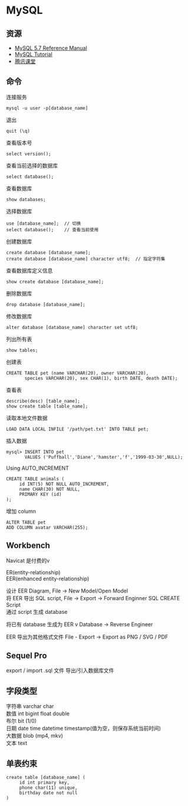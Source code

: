 # MySQL

## 资源

- [MySQL 5.7 Reference Manual](https://dev.mysql.com/doc/refman/5.7/en/)
- [MySQL Tutorial](http://www.mysqltutorial.org/)
- [腾讯课堂](https://ke.qq.com/course/431451?term_id=100515157&taid=3746143490446683)

## 命令

连接服务

```
mysql -u user -p[database_name]
```

退出

```
quit (\q)
```

查看版本号

```
select version();
```

查看当前选择的数据库

```
select database();
```

查看数据库

```
show databases;
```

选择数据库

```
use [database_name];  // 切换
select database();    // 查看当前使用
```

创建数据库

```
create database [database_name];
create database [database_name] character utf8;  // 指定字符集
```

查看数据库定义信息

```
show create database [database_name];
```

删除数据库

```
drop database [database_name];
```

修改数据库

```
alter database [database_name] character set utf8;
```

列出所有表

```
show tables;
```

创建表

```
CREATE TABLE pet (name VARCHAR(20), owner VARCHAR(20),
       species VARCHAR(20), sex CHAR(1), birth DATE, death DATE);
```

查看表

```
describe(desc) [table_name];
show create table [table_name];
```

读取本地文件数据

```
LOAD DATA LOCAL INFILE '/path/pet.txt' INTO TABLE pet;
```

插入数据

```
mysql> INSERT INTO pet
       VALUES ('Puffball','Diane','hamster','f','1999-03-30',NULL);
```

Using AUTO_INCREMENT

```
CREATE TABLE animals (
     id INT(5) NOT NULL AUTO_INCREMENT,
     name CHAR(30) NOT NULL,
     PRIMARY KEY (id)
);
```

增加 column

```
ALTER TABLE pet
ADD COLUMN avatar VARCHAR(255);
```

## Workbench

Navicat 是付费的v

ER(entity-relationship)  
EER(enhanced entity-relationship)

设计 EER Diagram, File -> New Model/Open Model  
将 EER 导出 SQL script, File -> Export -> Forward Enginner SQL CREATE Script  
通过 script 生成 database

将已有 database 生成为 EER  v
Database -> Reverse Engineer

EER 导出为其他格式文件 File - Export -> Export as PNG / SVG / PDF

## Sequel Pro

export / import .sql 文件 导出/引入数据库文件

## 字段类型

字符串 varchar char  
数值 int bigint float double  
布尔 bit (1/0)  
日期 date time datetime timestamp(值为空，则保存系统当前时间)  
大数据 blob (mp4, mkv)  
文本 text 

## 单表约束

```
create table [database_name] (
     id int primary key,
     phone char(11) unique,
     birthday date not null
)
```
